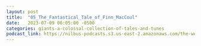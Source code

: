 ```yaml
---
layout: post
title:  "05_The_Fantastical_Tale_of_Finn_MacCoul"
date:   2023-07-09 06:05:00 -0500
categories: giants-a-colossal-collection-of-tales-and-tunes
podcast_link: https://nilbus-podcasts.s3.us-east-2.amazonaws.com/the-well-trained-mind/Giants!%20A%20Colossal%20Collection%20of%20Tales%20and%20Tunes/05_The_Fantastical_Tale_of_Finn_MacCoul.mp3
---
```

